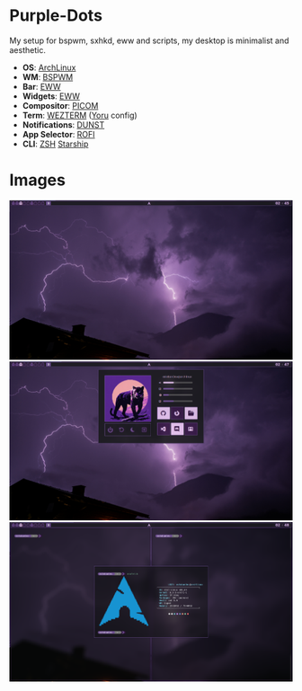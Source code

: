 # Purple-Dots
My setup for bspwm, sxhkd, eww and scripts, my desktop is minimalist and aesthetic.

- **OS**: [ArchLinux](https://archlinux.org/)
- **WM**: [BSPWM](https://github.com/baskerville/bspwm)
- **Bar**: [EWW](https://github.com/elkowar/eww)
- **Widgets**: [EWW](https://github.com/elkowar/eww)
- **Compositor**: [PICOM](https://github.com/yshui/picom)
- **Term**: [WEZTERM](https://github.com/wez/wezterm) ([Yoru](https://github.com/rxyhn/yoru) config)
- **Notifications**: [DUNST](https://dunst-project.org/)
- **App Selector**: [ROFI](https://github.com/davatorium/rofi)
- **CLI**: [ZSH](https://github.com/ohmyzsh/ohmyzsh/wiki/Installing-ZSH) [Starship](https://starship.rs/)

# Images
![](https://github.com/Esteban528/Purple-Dots/blob/main/wall1.png)
![](https://github.com/Esteban528/Purple-Dots/blob/main/wall2.png)
![](https://github.com/Esteban528/Purple-Dots/blob/main/wall3.png)
